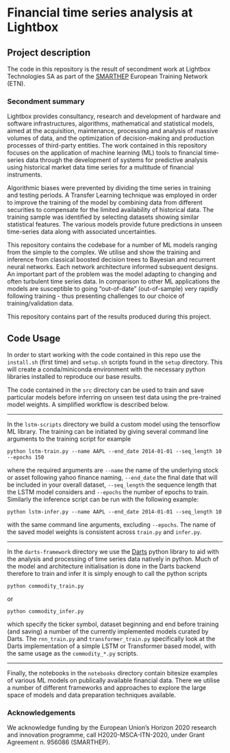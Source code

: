 # Financial time series analysis at Lightbox
## Project description
The code in this repository is the result of secondment work at Lightbox Technologies SA as part of the [SMARTHEP](https://www.smarthep.org/ "SMARTHEP") European Training Network (ETN).


### Secondment summary
Lightbox provides consultancy, research and development of hardware and software infrastructures, algorithms, mathematical and statistical models, aimed at the acquisition, maintenance, processing and analysis of massive volumes of data, and the optimization of decision-making and production processes of third-party entities.
The work contained in this repository focuses on the application of machine learning (ML) tools to financial time-series data through the development of systems for predictive analysis using historical market data time series for a multitude of financial instruments. 

Algorithmic biases were prevented by dividing the time series in training and testing periods. A Transfer Learning technique was employed in order to improve the training of the model by combining data from different securities to compensate for the limited availability of historical data. The training sample was identified by selecting datasets showing similar statistical features. The various models provide future predictions in unseen time-series data along with associated uncertainties.

This repository contains the codebase for a number of ML models ranging from the simple to the complex. We utilise and show the training and inference from classical boosted decision trees to Bayesian and recurrent neural networks. Each network architecture informed subsequent designs.
An important part of the problem was the model adapting to changing and often turbulent time series data. In comparison to other ML applications the models are susceptible to going “out-of-date” (out-of-sample) very rapidly following training - thus presenting challenges to our choice of training/validation data.

This repository contains part of the results produced during this project.

## Code Usage

In order to start working with the code contained in this repo use the `install.sh` (first time) and `setup.sh` scripts found in the `setup` directory. This will create a conda/miniconda environment with the necessary python libraries installed to reproduce our base results.

The code contained in the `src` directory can be used to train and save particular models before inferring on unseen test data using the pre-trained model weights. A simplified workflow is described below.

-------------------------------------------
In the `lstm-scripts` directory we build a custom model using the tensorflow ML library. The training can be initiated by giving several command line arguments to the training script for example
```
python lstm-train.py --name AAPL --end_date 2014-01-01 --seq_length 10 --epochs 150
```
where the required arguments are `--name` the name of the underlying stock or asset following yahoo finance naming, `--end_date` the final date that will be included in your overall dataset, `--seq_length` the sequence length that the LSTM model considers and `--epochs` the number of epochs to train.
Similarly the inference script can be run with the following example:
```
python lstm-infer.py --name AAPL --end_date 2014-01-01 --seq_length 10
```
with the same command line arguments, excluding `--epochs`. The name of the saved model weights is consistent across `train.py` and `infer.py`.

-------------------------------------------
In the `darts-framework` directory we use the [Darts](https://github.com/unit8co/darts "Darts") python library to aid with the analysis and processing of time series data natively in python. Much of the model and architecture initialisation is done in the Darts backend therefore to train and infer it is simply enough to call the python scripts
```
python commodity_train.py
```
or
```
python commodity_infer.py
```
which specify the ticker symbol, dataset beginning and end before training (and saving) a number of the currently implemented models curated by Darts. 
The `rnn_train.py` and `transformer_train.py` specifically look at the Darts implementation of a simple LSTM or Transformer based model, with the same usage as the `commodity_*.py` scripts.

-------------------------------------------
Finally, the notebooks in the `notebooks` directory contain bitesize examples of various ML models on publically available financial data. There we utilise a number of different frameworks and approaches to explore the large space of models and data preparation techniques available. 


### Acknowledgements

We acknowledge funding by the European Union’s Horizon 2020 research and innovation programme, call H2020-MSCA-ITN-2020, under Grant Agreement n. 956086 (SMARTHEP).
